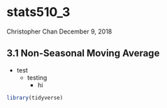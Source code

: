 stats510\_3
================
Christopher Chan
December 9, 2018

3.1 Non-Seasonal Moving Average
-------------------------------

-   test
    -   testing
        -   hi

``` r
library(tidyverse)
```
